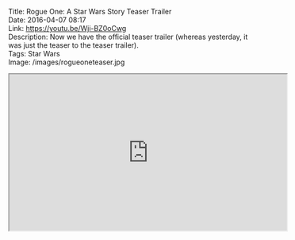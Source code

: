 Title: Rogue One: A Star Wars Story Teaser Trailer  
Date: 2016-04-07 08:17  
Link: https://youtu.be/Wji-BZ0oCwg  
Description: Now we have the official teaser trailer (whereas yesterday, it was just the teaser to the teaser trailer).  
Tags: Star Wars  
Image: /images/rogueoneteaser.jpg  

<iframe class="radius" width="560" height="315" src="https://www.youtube-nocookie.com/embed/Wji-BZ0oCwg?rel=0&amp;showinfo=0" allowfullscreen></iframe>
